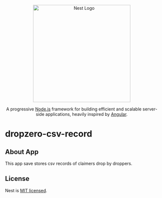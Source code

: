 <p align="center">
  <a href="http://nestjs.com/" target="blank"><span><img src="https://nestjs.com/img/logo_text.svg" width="320" alt="Nest Logo" /></span></a>
</p>

[travis-image]: https://api.travis-ci.org/nestjs/nest.svg?branch=master
[travis-url]: https://travis-ci.org/nestjs/nest
[linux-image]: https://img.shields.io/travis/nestjs/nest/master.svg?label=linux
[linux-url]: https://travis-ci.org/nestjs/nest

  <p align="center">A progressive <a href="http://nodejs.org" target="blank">Node.js</a> framework for building efficient and scalable server-side applications, heavily inspired by <a href="https://angular.io" target="blank">Angular</a>.</p>

# dropzero-csv-record

## About App

This app save stores csv records of claimers drop by droppers. <br/>

## License

Nest is [MIT licensed](LICENSE).
